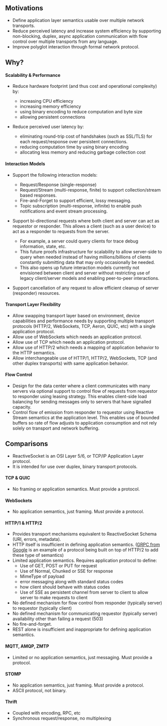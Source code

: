 ## Motivations

- Define application layer semantics usable over multiple network transports. 
- Reduce perceived latency and increase system efficiency by supporting non-blocking, duplex, async application communication with flow control over multiple transports from any language.
- Improve polyglot interaction through formal network protocol.

## Why?

#### Scalability & Performance

- Reduce hardware footprint (and thus cost and operational complexity) by:
   - increasing CPU efficiency
   - increasing memory efficiency
   - using binary encoding to reduce computation and byte size
   - allowing persistent connections

- Reduce perceived user latency by:
   - eliminating round-trip cost of handshakes (such as SSL/TLS) for each request/response over persistent connections.
   - reducing computation time by using binary encoding
   - allocating less memory and reducing garbage collection cost

#### Interaction Models

- Support the following interaction models:
  - Request/Response (single-response)
  - Request/Stream (multi-response, finite) to support collection/stream based responses.
  - Fire-and-Forget to support efficient, lossy messaging. 
  - Topic subscription (multi-response, infinite) to enable push notifications and event stream processing.

- Support bi-directional requests where both client and server can act as requestor or responder. This allows a client (such as a user device) to act as a responder to requests from the server. 
  - For example, a server could query clients for trace debug information, state, etc. 
  - This future proofs infrastructure for scalability to allow server-side to query when needed instead of having millions/billions of clients constantly submitting data that may only occasionally be needed.
  - This also opens up future interaction models currently not envisioned between client and server without restricting use of legacy client/server models and enabling peer-to-peer interactions.

- Support cancellation of any request to allow efficient cleanup of server (responder) resources.

#### Transport Layer Flexibility

- Allow swapping transport layer based on environment, device capabilities and performance needs by supporting multiple transport protocols (HTTP/2, WebSockets, TCP, Aeron, QUIC, etc) with a single application protocol. 
- Allow use of WebSockets which needs an application protocol.
- Allow use of TCP which needs an application protocol.
- Allow use of HTTP/2 which needs a mapping of application behavior to the HTTP semantics.
- Allow interchangeable use of HTTP/1, HTTP/2, WebSockets, TCP (and other duplex transports) with same application behavior.

#### Flow Control

- Design for the data center where a client communicates with many servers via optional support to control flow of requests from requestor to responder using leasing strategy. This enables client-side load balancing for sending messages only to servers that have signalled capacity. 
- Control flow of emission from responder to requestor using Reactive Stream semantics at the application level. This enables use of bounded buffers so rate of flow adjusts to application consumption and not rely solely on transport and network buffering.

## Comparisons

- ReactiveSocket is an OSI Layer 5/6, or TCP/IP Application Layer protocol. 
- It is intended for use over duplex, binary transport protocols.

#### TCP & QUIC

- No framing or application semantics. Must provide a protocol.

#### WebSockets

- No application semantics, just framing. Must provide a protocol.

#### HTTP/1 & HTTP/2

- Provides transport mechanisms equivalent to ReactiveSocket Schema (URI, errors, metadata). 
- HTTP itself is insufficient in defining application semantics. ([GRPC from Google](https://github.com/grpc/grpc-common/blob/master/PROTOCOL-HTTP2.md) is an example of a protocol being built on top of HTTP/2 to add these type of semantics)
- Limited application semantics. Requires application protocol to define:
  - Use of GET, POST or PUT for request
  - Use of Normal, Chunked or SSE for response
  - MimeType of payload
  - error messaging along with standard status codes
  - how client should behave with status codes
  - Use of SSE as persistent channel from server to client to allow server to make requests to client
- No defined mechanism for flow control from responder (typically server) to requestor (typically client)
- No defined mechanism for communicating requestor (typically server) availability other than failing a request (503)
- No fire-and-forget.
- REST alone is insufficient and inappropriate for defining application semantics.

#### MQTT, AMQP, ZMTP

- Limited or no application semantics, just messaging. Must provide a protocol.

#### STOMP

- No application semantics, just framing. Must provide a protocol.
- ASCII protocol, not binary.

#### Thrift

- Coupled with encoding, RPC, etc
- Synchronous request/response, no multiplexing
